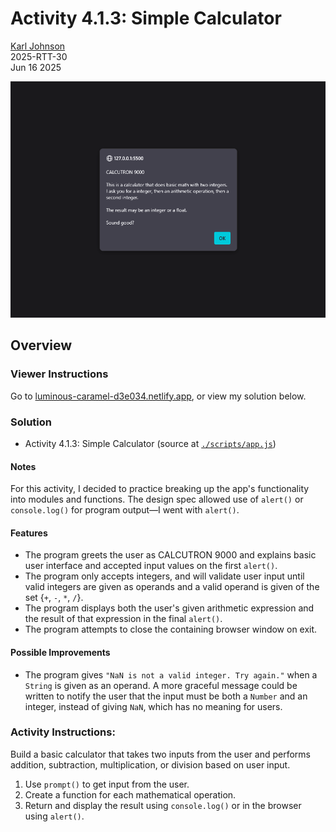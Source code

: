 # Activity 4.1.3: Simple Calculator

[Karl Johnson](https://github.com/hirekarl)  
2025-RTT-30  
<date datetime="2025-06-16">Jun 16 2025</date>  

![An alert box with the heading CALCUTRON 9000 over a dark gray background.](./images/readme_preview.png)

## Overview
### Viewer Instructions
Go to [luminous-caramel-d3e034.netlify.app](https://luminous-caramel-d3e034.netlify.app/), or view my solution below.

### Solution
- Activity 4.1.3: Simple Calculator (source at [`./scripts/app.js`](./scripts/app.js))

#### Notes
For this activity, I decided to practice breaking up the app's functionality into modules and functions. The design spec allowed use of `alert()` or `console.log()` for program output&mdash;I went with `alert()`.

#### Features
- The program greets the user as CALCUTRON 9000 and explains basic user interface and accepted input values on the first `alert()`.
- The program only accepts integers, and will validate user input until valid integers are given as operands and a valid operand is given of the set {`+`, `-`, `*`, `/`}.
- The program displays both the user's given arithmetic expression and the result of that expression in the final `alert()`.
- The program attempts to close the containing browser window on exit.

#### Possible Improvements
- The program gives `"NaN is not a valid integer. Try again."` when a `String` is given as an operand. A more graceful message could be written to notify the user that the input must be both a `Number` and an integer, instead of giving `NaN`, which has no meaning for users.

### Activity Instructions:
Build a basic calculator that takes two inputs from the user and performs addition, subtraction, multiplication, or division based on user input.

1. Use `prompt()` to get input from the user.
2. Create a function for each mathematical operation.
3. Return and display the result using `console.log()` or in the browser using `alert()`.